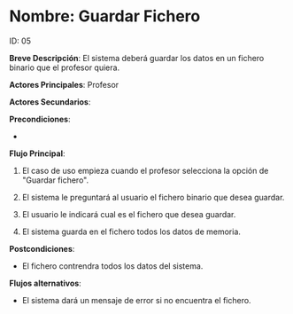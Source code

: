 # Nombre: Guardar Fichero

ID: 05

**Breve Descripción**: El sistema deberá guardar los datos en un fichero binario que el profesor quiera.

**Actores Principales**: Profesor

**Actores Secundarios**: 

**Precondiciones**:

   * 

**Flujo Principal**:

   1. El caso de uso empieza cuando el profesor selecciona la opción de "Guardar fichero".

   2. El sistema le preguntará al usuario el fichero binario que desea guardar.

   3. El usuario le indicará cual es el fichero que desea guardar.

   4. El sistema guarda en el fichero todos los datos de memoria.

**Postcondiciones**:

   * El fichero contrendra todos los datos del sistema.

**Flujos alternativos**:

   * El sistema dará un mensaje de error si no encuentra el fichero.



